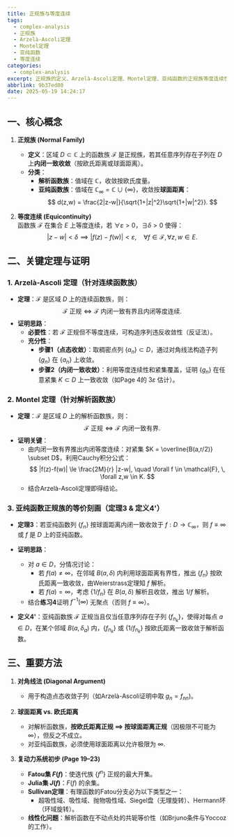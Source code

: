 ```yaml
---
title: 正规族与等度连续
tags:
  - complex-analysis
  - 正规族
  - Arzelà-Ascoli定理
  - Montel定理
  - 亚纯函数
  - 等度连续
categories:
  - complex-analysis
excerpt: 正规族的定义、Arzelà-Ascoli定理、Montel定理、亚纯函数的正规族等度连续性等内容。
abbrlink: 9b37ed80
date: 2025-05-19 14:24:17
---
```

## **一、核心概念**
1. **正规族 (Normal Family)**  
   - **定义**：区域 $D \subset \mathbb{C}$ 上的函数族 $\mathcal{F}$ 是正规族，若其任意序列存在子列在 $D$ 上**内闭一致收敛**（按欧氏距离或球面距离）。
   - **分类**：
     - **解析函数族**：值域在 $\mathbb{C}$，收敛按欧氏度量。
     - **亚纯函数族**：值域在 $\mathbb{C}_\infty = \mathbb{C} \cup \{\infty\}$，收敛按**球面距离**：
       $$
       d(z,w) = \frac{2|z-w|}{\sqrt{1+|z|^2}\sqrt{1+|w|^2}}.
       $$

2. **等度连续 (Equicontinuity)**  
   函数族 $\mathcal{F}$ 在集合 $E$ 上等度连续，若 $\forall \varepsilon > 0$，$\exists \delta > 0$ 使得：
   $$
   |z-w| < \delta \implies |f(z)-f(w)| < \varepsilon, \quad \forall f \in \mathcal{F}, \, \forall z,w \in E.
   $$


## **二、关键定理与证明**
### **1. Arzelà-Ascoli 定理（针对连续函数族）**
- **定理**：$\mathcal{F}$ 是区域 $D$ 上的连续函数族，则：
  $$
  \mathcal{F} \text{ 正规} \iff \mathcal{F} \text{ 内闭一致有界且内闭等度连续}.
  $$
- **证明思路**：
  - **必要性**：若 $\mathcal{F}$ 正规但不等度连续，可构造序列违反收敛性（反证法）。
  - **充分性**：
    - **步骤1（点态收敛）**：取稠密点列 $\{a_n\} \subset D$，通过对角线法构造子列 $\{g_n\}$ 在 $\{a_n\}$ 上收敛。
    - **步骤2（内闭一致收敛）**：利用等度连续性和紧集覆盖，证明 $\{g_n\}$ 在任意紧集 $K \subset D$ 上一致收敛（如Page 4的 $3\varepsilon$ 估计）。

### **2. Montel 定理（针对解析函数族）**
- **定理**：$\mathcal{F}$ 是区域 $D$ 上的解析函数族，则：
  $$
  \mathcal{F} \text{ 正规} \iff \mathcal{F} \text{ 内闭一致有界}.
  $$
- **证明关键**：
  - 由内闭一致有界推出内闭等度连续：对紧集 $K = \overline{B(a,r/2)} \subset D$，利用Cauchy积分公式：
    $$
    |f(z)-f(w)| \le \frac{2M}{r} |z-w|, \quad \forall f \in \mathcal{F}, \, \forall z,w \in K.
    $$
  - 结合Arzelà-Ascoli定理即得结论。

### **3. 亚纯函数正规族的等价刻画（定理3 & 定义4'）**
- **定理3**：若亚纯函数列 $\{f_n\}$ 按球面距离内闭一致收敛于 $f: D \to \mathbb{C}_\infty$，则 $f \equiv \infty$ 或 $f$ 是 $D$ 上的亚纯函数。
- **证明思路**：
  - 对 $a \in D$，分情况讨论：
    - 若 $f(a) \neq \infty$，在邻域 $B(a,\delta)$ 内利用球面距离有界性，推出 $\{f_n\}$ 按欧氏距离一致收敛，由Weierstrass定理知 $f$ 解析。
    - 若 $f(a) = \infty$，考虑 $\{1/f_n\}$ 在 $B(a,\delta)$ 解析且收敛，推出 $1/f$ 解析。
  - 结合**练习4**证明 $f^{-1}(\infty)$ 无聚点（否则 $f \equiv \infty$）。

- **定义4'**：亚纯函数族 $\mathcal{F}$ 正规当且仅当任意序列存在子列 $\{f_{n_k}\}$，使得对每点 $a \in D$，在某个邻域 $B(a,\delta_a)$ 内，$\{f_{n_k}\}$ 或 $\{1/f_{n_k}\}$ 按欧氏距离一致收敛于解析函数。


## **三、重要方法**
1. **对角线法 (Diagonal Argument)**  
   - 用于构造点态收敛子列（如Arzelà-Ascoli证明中取 $g_n = f_{nn}$)。

2. **球面距离 vs. 欧氏距离**  
   - 对解析函数族，**按欧氏距离正规 $\implies$ 按球面距离正规**（因极限不可能为 $\infty$），但反之不成立。
   - 对亚纯函数族，必须使用球面距离以允许极限为 $\infty$.

3. **复动力系统初步 (Page 19–23)**  
   - **Fatou集 $F(f)$**：使迭代族 $\{f^n\}$ 正规的最大开集。
   - **Julia集 $J(f)$**：$F(f)$ 的余集。
   - **Sullivan定理**：有理函数的Fatou分支必为以下类型之一：
     - 超吸性域、吸性域、抛物吸性域、Siegel盘（无理旋转）、Hermann环（环域旋转）。
   - **线性化问题**：解析函数在不动点处的共轭等价性（如Brjuno条件与Yoccoz的工作）。
